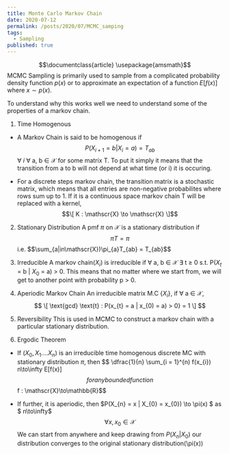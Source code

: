 ```yaml
---
title: Monte Carlo Markov Chain
date: 2020-07-12
permalink: /posts/2020/07/MCMC_samping
tags:
  - Sampling
published: true
---
```

$$\documentclass{article}
\usepackage{amsmath}$$
MCMC Sampling is primarily used to sample from a complicated probability density function $p(x)$ or to approximate an expectation of a function $E[f(x)]$ where $x \sim p(x)$.

To understand why this works well we need to understand some of the properties of a markov chain.

1. Time Homogenous
- A Markov Chain is said to be homogenous if  $$P(X_{i + 1} = b | X_{i} = a) = T_{ab}$$ $\forall$ $i$ $\forall$ a, b $\in$ $\mathscr{X}$ for some matrix T. To put it simply it means that the transition from a to b will not depend at what time (or i) it is occuring.

- For a discrete steps markov chain, the transition matrix is a stochastic matrix, which means that all entries are non-negative probabilites where rows sum up to 1. If it is a continuous space markov chain T will be replaced with a kernel, 
$$\[ K : \mathscr{X} \to \mathscr{X} \]$$

2. Stationary Distribution
A pmf $\pi$ on $\mathscr{X}$ is a stationary distribution if $$\pi T =\pi$$ i.e. $$\sum_{a|in\mathscr{X})\pi_{a}T_{ab} = T_{ab}$$

3. Irreducible 
A markov chain($X_{i}$) is irreducible if $\forall$ a, b $\in$ $\mathscr{X}$ $\exists$ t $\geq$ 0 s.t. P($X_{t}$ = b | $X_{0}$ = a) > 0. This means that no matter where we start from, we will get to another point with probability p > 0.

4. Aperiodic Markov Chain 
An irreducible matrix M.C {$X_{i}$}, if $\forall$ a $\in$ $\mathscr{X}$,
$$ \[ \text{gcd} \text{t} : P(x_{t} = a | x_{0) = a) > 0} = 1 \] $$

5. Reversibility 
This is used in MCMC to construct a markov chain with a particular stationary distribution.

6. Ergodic Theorem 
- If $(X_{0}, X_{1}.... X_{n})$ is an irreducible time homogenous discrete MC with stationary distribution $\pi$, then 
$$ \dfrac{1}{n} \sum_{i = 1}^{n) f(x_{i}) n\to\infty E[f(x)] $$  for any bounded function $$f : \mathscr{X}\to\mathbb{R}$$

- If further, it is aperiodic, then 
$P(X_{n} = x | X_{0} = x_{0}) \to \pi(x) $ as $ n\to\infty$ $$\forall x, x_{0} \in \mathscr{X}$$
We can start from anywhere and keep drawing from $P(X_{n} | X_{0})$ our distribution converges to the original stationary distribution(\pi(x))
